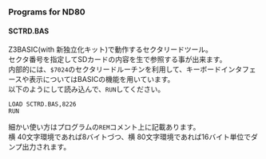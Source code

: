 ### Programs for ND80

#### SCTRD.BAS

Z3BASIC(with 新独立化キット)で動作するセクタリードツール。  
セクタ番号を指定してSDカードの内容を生で参照する事が出来ます。  
内部的には、`$7024`のセクタリードルーチンを利用して、キーボードインタフェースや表示についてはBASICの機能を用いています。  
以下のようにして読み込んで、`RUN`してください。
```
LOAD SCTRD.BAS,8226
RUN
```

細かい使い方はプログラムの`REM`コメント上に記載あります。  
横 40文字環境であれば8バイトづつ、横 80文字環境であれば16バイト単位でダンプ出力されます。
